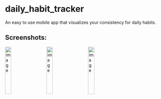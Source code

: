 # daily_habit_tracker

An easy to use mobile app that visualizes your consistency for daily habits.
## Screenshots:
<img src="https://github.com/thenoisyninga/daily_habit_tracker/assets/88588593/7c325514-4a94-4e6d-ac23-f1cb2ea95c06" alt="image" width="20%" height="auto">
&nbsp;
&nbsp;
&nbsp;
&nbsp;
<img src="https://github.com/thenoisyninga/daily_habit_tracker/assets/88588593/6013a5cb-42dd-4152-81fa-0cd1e4d17366" alt="image" width="20%" height="auto">
&nbsp;
&nbsp;
&nbsp;
&nbsp;
<img src="https://github.com/thenoisyninga/daily_habit_tracker/assets/88588593/d796ffa8-a9a3-4c09-9b94-a0587ed0fe1f" alt="image" width="20%" height="auto">
